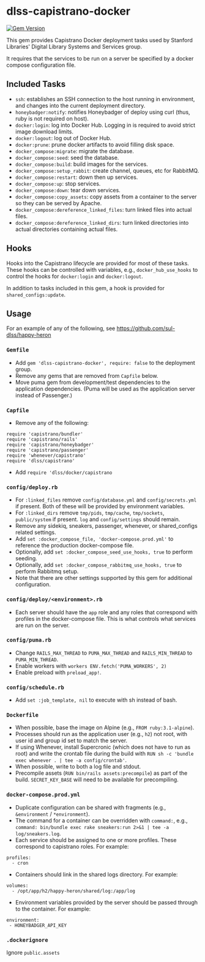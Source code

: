 # dlss-capistrano-docker

[![Gem Version](https://badge.fury.io/rb/dlss-capistrano-docker.svg)](https://badge.fury.io/rb/dlss-capistrano-docker)

This gem provides Capistrano Docker deployment tasks used by Stanford Libraries' Digital Library Systems and Services group.

It requires that the services to be run on a server be specified by a docker compose configuration file.

## Included Tasks
* `ssh`: establishes an SSH connection to the host running in environment, and changes into the current deployment directory.
* `honeybadger:notify`: notifies Honeybadger of deploy using curl (thus, ruby is not required on host).
* `docker:login`: log into Docker Hub. Logging in is required to avoid strict image download limits.
* `docker:logout`: log out of Docker Hub.
* `docker:prune`: prune docker artifacts to avoid filling disk space.
* `docker_compose:migrate`: migrate the database.
* `docker_compose:seed`: seed the database.
* `docker_compose:build`: build images for the services.
* `docker_compose:setup_rabbit`: create channel, queues, etc for RabbitMQ.
* `docker_compose:restart`: down then up services.
* `docker_compose:up`: stop services.
* `docker_compose:down`: tear down services.
* `docker_compose:copy_assets`: copy assets from a container to the server so they can be served by Apache.
* `docker_compose:dereference_linked_files`: turn linked files into actual files.
* `docker_compose:dereference_linked_dirs`: turn linked directories into actual directories containing actual files.

## Hooks
Hooks into the Capistrano lifecycle are provided for most of these tasks. These hooks can be controlled with variables, e.g., `docker_hub_use_hooks` to control the hooks for `docker:login` and `docker:logout`.

In addition to tasks included in this gem, a hook is provided for `shared_configs:update`.

## Usage
For an example of any of the following, see https://github.com/sul-dlss/happy-heron

### `Gemfile`
* Add `gem 'dlss-capistrano-docker', require: false` to the deployment group.
* Remove any gems that are removed from `Capfile` below.
* Move puma gem from development/test dependencies to the application dependencies. (Puma will be used as the application server instead of Passenger.)

### `Capfile`
* Remove any of the following:
```
require 'capistrano/bundler'
require 'capistrano/rails'
require 'capistrano/honeybadger'
require 'capistrano/passenger'
require 'whenever/capistrano'
require 'dlss/capistrano'
```
* Add `require 'dlss/docker/capistrano`

### `config/deploy.rb`
* For `:linked_files` remove `config/database.yml` and `config/secrets.yml` if present. Both of these will be provided by environment variables.
* For `:linked_dirs` remove `tmp/pids`, `tmp/cache`, `tmp/sockets`, `public/system` if present. `log` and `config/settings` should remain.
* Remove any sidekiq, sneakers, passenger, whenever, or shared_configs related settings.
* Add `set :docker_compose_file, 'docker-compose.prod.yml'` to reference the production docker-compose file.
* Optionally, add `set :docker_compose_seed_use_hooks, true` to perform seeding.
* Optionally, add `set :docker_compose_rabbitmq_use_hooks, true` to perform Rabbitmq setup.
* Note that there are other settings supported by this gem for additional configuration.

### `config/deploy/<environment>.rb`
* Each server should have the `app` role and any roles that correspond with profiles in the docker-compose file. This is what controls what services are run on the server.

### `config/puma.rb`
* Change `RAILS_MAX_THREAD` to `PUMA_MAX_THREAD` and `RAILS_MIN_THREAD` to `PUMA_MIN_THREAD`.
* Enable workers with `workers ENV.fetch('PUMA_WORKERS', 2)`
* Enable preload with `preload_app!`.

### `config/schedule.rb`
* Add `set :job_template, nil` to execute with sh instead of bash.

### `Dockerfile`
* When possible, base the image on Alpine (e.g., `FROM ruby:3.1-alpine`).
* Processes should run as the application user (e.g., `h2`) not root, with user id and group id set to match the server.
* If using Whenever, install Supercronic (which does not have to run as root) and write the crontab file during the build with `RUN sh -c 'bundle exec whenever . | tee -a config/crontab'`.
* When possible, write to both a log file and stdout.
* Precompile assets (`RUN bin/rails assets:precompile`) as part of the build. `SECRET_KEY_BASE` will need to be available for precompiling.

### `docker-compose.prod.yml`
* Duplicate configuration can be shared with fragments (e.g., `&environment` / `*environment`).
* The command for a container can be overridden with `command:`, e.g., `command: bin/bundle exec rake sneakers:run 2>&1 | tee -a log/sneakers.log`.
* Each service should be assigned to one or more profiles. These correspond to capistrano roles. For example:
```
profiles:
  - cron
```
* Containers should link in the shared logs directory. For example:
```
volumes:
  - /opt/app/h2/happy-heron/shared/log:/app/log
```
* Environment variables provided by the server should be passed through to the container. For example:
```
environment:
 - HONEYBADGER_API_KEY
```

### `.dockerignore`
Ignore `public.assets`